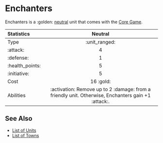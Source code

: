 # Enchanters

Enchanters is a :golden: [neutral](../towns/neutral.md) unit that comes with the [Core Game](../content.md).


| Statistics | Neutral |
| :--- | :---: |
| Type | :unit_ranged: |
| :attack: | 4 |
| :defense: | 1 |
| :health_points: | 5 |
| :initiative: | 5 |
| Cost | 16 :gold: |
| Abilities | :activation: Remove up to 2 :damage: from a friendly unit. Otherwise, Enchanters gain +1 :attack:. |


## See Also

- [List of Units](../units.md)
- [List of Towns](../towns.md)
